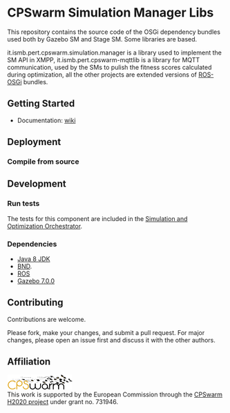 # CPSwarm Simulation Manager Libs

This repository contains the source code of the OSGi dependency bundles used both by Gazebo SM and Stage SM. Some libraries are based.

it.ismb.pert.cpswarm.simulation.manager is a library used to implement the SM API in XMPP, 
it.ismb.pert.cpswarm-mqttlib is a library for MQTT communication, used by the SMs to pulish the fitness scores calculated during optimization,
all the other projects are extended versions of [ROS-OSGi](https://github.com/ibcn-cloudlet/rososgi) bundles.


## Getting Started
* Documentation: [wiki](https://github.com/cpswarm/SimulationManagerLibs/wiki)

## Deployment



### Compile from source



## Development

### Run tests

The tests for this component are included in the [Simulation and Optimization Orchestrator](https://github.com/cpswarm/SimulationOrchestrator).

### Dependencies

* [Java 8 JDK](http://www.oracle.com/technetwork/java/javase/downloads/jdk8-downloads-2133151.html) 
* [BND](https://bnd.bndtools.org/).
* [ROS](http://wiki.ros.org/kinetic)
* [Gazebo 7.0.0](http://gazebosim.org/blog/gazebo7) 

## Contributing
Contributions are welcome. 

Please fork, make your changes, and submit a pull request. For major changes, please open an issue first and discuss it with the other authors.

## Affiliation
![CPSwarm](https://github.com/cpswarm/template/raw/master/cpswarm.png)  
This work is supported by the European Commission through the [CPSwarm H2020 project](https://cpswarm.eu) under grant no. 731946.
